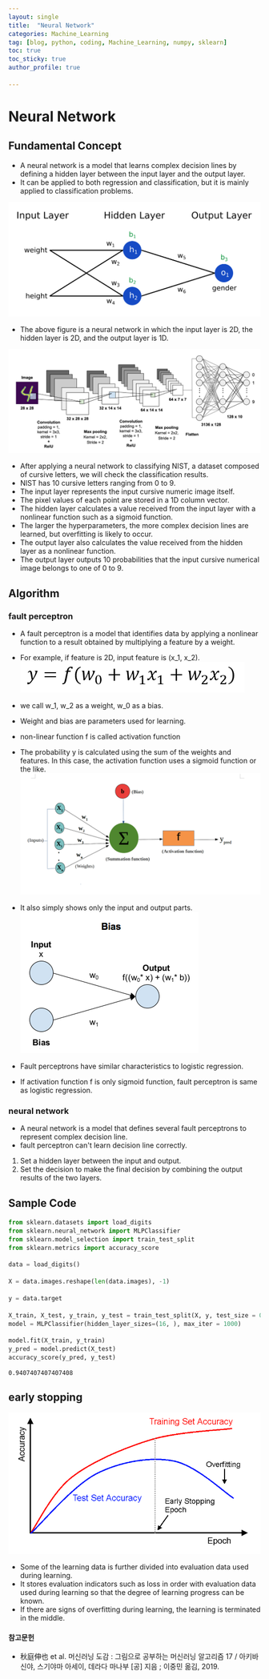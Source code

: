 ```yaml
---
layout: single
title:  "Neural Network"
categories: Machine_Learning
tag: [blog, python, coding, Machine_Learning, numpy, sklearn]
toc: true
toc_sticky: true
author_profile: true

---
```


# Neural Network

## Fundamental Concept

- A neural network is a model that learns complex decision lines by defining a hidden layer between the input layer and the output layer.
- It can be applied to both regression and classification, but it is mainly applied to classification problems.

![img](/images/2022-04-03-Neural_Network/simple_neural_network.png)

- The above figure is a neural network in which the input layer is 2D, the hidden layer is 2D, and the output layer is 1D.

![img](/images/2022-04-03-Neural_Network/NIST_neural_network.png)

- After applying a neural network to classifying NIST, a dataset composed of cursive letters, we will check the classification results.
- NIST has 10 cursive letters ranging from 0 to 9.
- The input layer represents the input cursive numeric image itself.
- The pixel values of each point are stored in a 1D column vector.
- The hidden layer calculates a value received from the input layer with a nonlinear function such as a sigmoid function.
- The larger the hyperparameters, the more complex decision lines are learned, but overfitting is likely to occur.
- The output layer also calculates the value received from the hidden layer as a nonlinear function.
- The output layer outputs 10 probabilities that the input cursive numerical image belongs to one of 0 to 9.

## Algorithm

### fault perceptron

- A fault perceptron is a model that identifies data by applying a nonlinear function to a result obtained by multiplying a feature by a weight.
- For example, if feature is 2D, input feature is (x_1, x_2).
![img](/images/2022-04-03-Neural_Network/fault_perceptron.png)
- we call w_1, w_2 as a weight, w_0 as a bias.
- Weight and bias are parameters used for learning.
- non-linear function f is called activation function
- The probability y is calculated using the sum of the weights and features. In this case, the activation function uses a sigmoid function or the like.
![img](/images/2022-04-03-Neural_Network/activation_function.png)
- It also simply shows only the input and output parts.
![img](/images/2022-04-03-Neural_Network/simple_activation_function.png)


- Fault perceptrons have similar characteristics to logistic regression.
- If activation function f is only sigmoid function, fault perceptron is same as logistic regression.

### neural network

- A neural network is a model that defines several fault perceptrons to represent complex decision line.
- fault perceptron can't learn decision line correctly.
1. Set a hidden layer between the input and output.
2. Set the decision to make the final decision by combining the output results of the two layers.

## Sample Code


```python
from sklearn.datasets import load_digits
from sklearn.neural_network import MLPClassifier
from sklearn.model_selection import train_test_split
from sklearn.metrics import accuracy_score

data = load_digits()

X = data.images.reshape(len(data.images), -1)

y = data.target

X_train, X_test, y_train, y_test = train_test_split(X, y, test_size = 0.3)
model = MLPClassifier(hidden_layer_sizes=(16, ), max_iter = 1000)

model.fit(X_train, y_train)
y_pred = model.predict(X_test)
accuracy_score(y_pred, y_test)
```




    0.9407407407407408



## early stopping

![img](/images/2022-04-03-Neural_Network/early_stopping.png)
- Some of the learning data is further divided into evaluation data used during learning.
- It stores evaluation indicators such as loss in order with evaluation data used during learning so that the degree of learning progress can be known.
- If there are signs of overfitting during learning, the learning is terminated in the middle.

#### 참고문헌

- 秋庭伸也 et al. 머신러닝 도감 : 그림으로 공부하는 머신러닝 알고리즘 17 / 아키바 신야, 스기야마 아세이, 데라다 마나부 [공] 지음 ; 이중민 옮김, 2019.